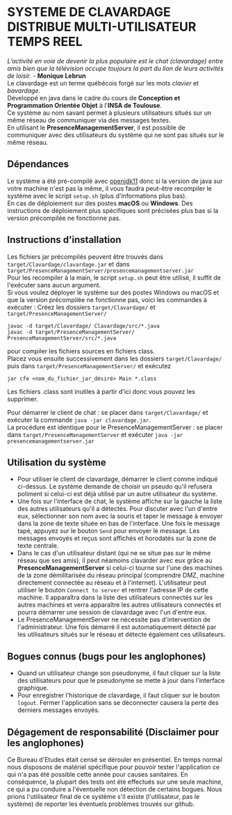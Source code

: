 # SYSTEME DE CLAVARDAGE DISTRIBUE MULTI-UTILISATEUR TEMPS REEL
_L’activité en voie de devenir la plus populaire est le chat (clavardage) entre amis bien que la télévision occupe toujours la part du lion de leurs activités de loisir._ - **Monique Lebrun**  
Le clavardage est un terme québécois forgé sur les mots _clavier_ et _bavardage_.  
Développé en java dans le cadre du cours de **Conception et Programmation Orientée Objet** à l'**INSA de Toulouse**.  
Ce système au nom savant permet à plusieurs utilisateurs situés sur un même réseau de communiquer via des messages textes.  
En utilisant le **PresenceManagementServer**, il est possible de communiquer avec des utilisateurs du système qui ne sont pas situés sur le même réseau.  

## Dépendances
Le système a été pré-compilé avec [openjdk11](https://openjdk.java.net/projects/jdk/11/) donc si la version de java sur votre machine n'est pas la même, il vous faudra peut-être recompiler le système avec le script `setup.sh` (plus d'informations plus bas).  
En cas de déploiement sur des postes **macOS** ou **Windows**. Des instructions de déploiement plus spécifiques sont précisées plus bas si la version précompilée ne fonctionne pas.

## Instructions d'installation
Les fichiers jar précompilés peuvent être trouvés dans `target/Clavardage/clavardage.jar` et dans `target/PresenceManagementServer/presencemanagementserver.jar`  
Pour les recompiler à la main, le script `setup.sh` peut être utilisé, il suffit de l'exécuter sans aucun argument.  
Si vous voulez déployer le système sur des postes Windows ou macOS et que la version précompilée ne fonctionne pas, voici les commandes à exécuter :
Créez les dossiers `target/Clavardage/` et `target/PresenceManagementServer/`
```shell
javac -d target/Clavardage/ Clavardage/src/*.java
javac -d target/PresenceManagementServer/ PresenceManagementServer/src/*.java
```
pour compiler les fichiers sources en fichiers class.  
Placez vous ensuite successivement dans les dossiers `target/Clavardage/` puis dans `target/PresenceManagementServer/` et exécutez 
```shell
jar cfe <nom_du_fichier_jar_désiré> Main *.class
```
Les fichiers .class sont inutiles à partir d'ici donc vous pouvez les supprimer.

Pour démarrer le client de chat : se placer dans `target/Clavardage/` et exécuter la commande `java -jar clavardage.jar`.  
La procédure est identique pour le PresenceManagementServer : se placer dans `target/PresenceManagementServer` et exécuter `java -jar presencemanagementserver.jar`  

## Utilisation du système
* Pour utiliser le client de clavardage, démarrer le client comme indiqué ci-dessus. Le système demande de choisir un pseudo qu'il refusera poliment si celui-ci est déjà utilisé par un autre utilisateur du système.
* Une fois sur l'interface de chat, le système affiche sur la gauche la liste des autres utilisateurs qu'il a détectés. Pour discuter avec l'un d'entre eux, sélectionner son nom avec la souris et taper le message à envoyer dans la zone de texte située en bas de l'interface. Une fois le message tapé, appuyez sur le bouton `Send` pour envoyer le message. Les messages envoyés et reçus sont affichés et horodatés sur la zone de texte centrale.
* Dans le cas d'un utilisateur distant (qui ne se situe pas sur le même réseau que ses amis), il peut néamoins clavarder avec eux grâce au **PresenceManagementServer** si celui-ci tourne sur l'une des machines de la zone démilitarisée du réseau principal (comprendre DMZ, machine directement connectée au réseau et à l'internet). L'utilisateur peut utiliser le bouton `Connect to server` et rentrer l'adresse IP de cette machine. Il apparaîtra dans la liste des utilisateurs connectés sur les autres machines et verra apparaître les autres utilisateurs connectés et pourra démarrer une session de clavardage avec l'un d'entre eux.
* Le PresenceManagementServer ne nécessite pas d'intervention de l'administrateur. Une fois démarré il est automatiquement détecté par les utilisateurs situés sur le réseau et détecte également ces utilisateurs.

## Bogues connus (bugs pour les anglophones)
* Quand un utilisateur change son pseudonyme, il faut cliquer sur la liste des utilisateurs pour que le pseudonyme se mette à jour dans l'interface graphique.
* Pour enregistrer l'historique de clavardage, il faut cliquer sur le bouton `logout`. Fermer l'application sans se déconnecter causera la perte des derniers messages envoyés. 

## Dégagement de responsabilité (Disclaimer pour les anglophones)
Ce Bureau d'Etudes était censé se dérouler en présentiel. En temps normal nous disposons de matériel spécifique pour pouvoir tester l'application ce qui n'a pas été possible cette année pour causes sanitaires. En conséquence, la plupart des tests ont été effectués sur une seule machine, ce qui a pu conduire a l'éventuelle non détection de certains bogues. Nous prions l'utilisateur final de ce système s'il existe (l'utilisateur, pas le système) de reporter les éventuels problèmes trouvés sur github.
